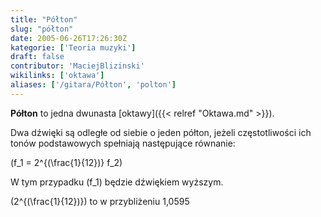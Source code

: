 ```yaml
---
title: "Półton"
slug: "półton"
date: 2005-06-26T17:26:30Z
kategorie: ['Teoria muzyki']
draft: false
contributor: 'MaciejBlizinski'
wikilinks: ['oktawa']
aliases: ['/gitara/Półton', 'polton']
---
```

**Półton** to jedna dwunasta [oktawy]({{< relref "Oktawa.md" >}}).

Dwa dźwięki są odległe od siebie o jeden półton, jeżeli częstotliwości
ich tonów podstawowych spełniają następujące równanie:

\(f_1 = 2^{(\frac{1}{12})} f_2\)

W tym przypadku \(f_1\) będzie dźwiękiem wyższym.

\(2^{(\frac{1}{12})}\) to w przybliżeniu 1,0595

